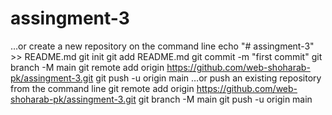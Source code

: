 # assingment-3
…or create a new repository on the command line
echo "# assingment-3" >> README.md
git init
git add README.md
git commit -m "first commit"
git branch -M main
git remote add origin https://github.com/web-shoharab-pk/assingment-3.git
git push -u origin main
…or push an existing repository from the command line
git remote add origin https://github.com/web-shoharab-pk/assingment-3.git
git branch -M main
git push -u origin main